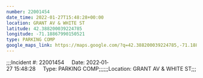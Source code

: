 ```yaml
---
number: 22001454
date_time: 2022-01-27T15:48:28+00:00
location: GRANT AV & WHITE ST
latitude: 42.388200039224785
longitude: -71.18867990150521
type: PARKING COMP
google_maps_link: https://maps.google.com/?q=42.388200039224785,-71.18867990150521
---
```


;;;Incident #: 22001454     Date: 2022‐01‐27 15:48:28     Type: PARKING COMP;;;;;;Location: GRANT AV & WHITE ST;;;
